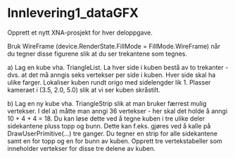 Innlevering1_dataGFX
====================

Opprett et nytt XNA-prosjekt for hver deloppgave.

Bruk WireFrame (device.RenderState.FillMode = FillMode.WireFrame) når du tegner disse figurene slik at du ser trekantene 
som tegnes.

a) Lag en kube vha. TriangleList. La hver side i kuben bestå av to trekanter - dvs. at det må anngis seks vertekser per
side i kuben. Hver side skal ha ulike farger. Lokaliser kuben rundt origo med sidelengder lik 1. 
Plasser kameraet i (3.5, 2.0, 5.0) slik at vi ser kuben skråstilt.

b) Lag en ny kube vha. TriangleStrip slik at man bruker færrest mulig vertekser. I del a) måtte man anngi 
36 vertekser - her skal det  holde å anngi 10 + 4 + 4 = 18. Du kan løse dette ved å tegne kuben i tre ulike 
deler sidekantene pluss topp og bunn. Dette kan f.eks. gjøres ved å kalle på DrawUserPrimitive(...) tre ganger. 
Du tegner en strip for alle sidekantene samt en for topp og en for bunn av kuben. 
Opprett tre vertekstabeller som inneholder vertekser for disse tre delene av kuben.
